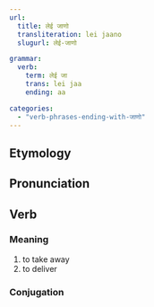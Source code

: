 ```yaml
---
url:
  title: लेई जाणो
  transliteration: lei jaano
  slugurl: लेई-जाणो

grammar: 
  verb:
    term: लेई जा
    trans: lei jaa
    ending: aa

categories:
  - "verb-phrases-ending-with-जाणो"
---
```

## Etymology

## Pronunciation

## Verb
### Meaning
1. to take away
2. to deliver

### Conjugation
<verb-conj :grammar="grammar"></verb-conj>